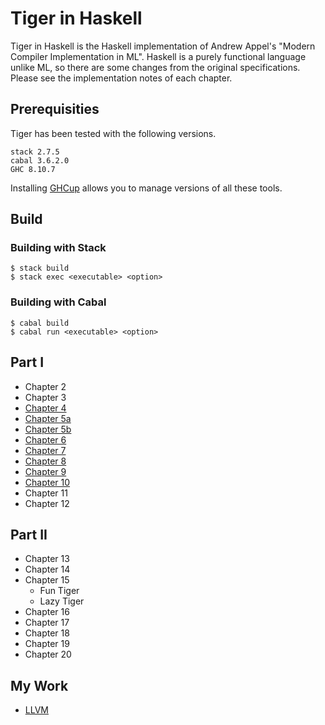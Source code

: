 # Tiger in Haskell

Tiger in Haskell is the Haskell implementation of Andrew Appel's "Modern Compiler Implementation in ML".
Haskell is a purely functional language unlike ML, so there are some changes from the original specifications.
Please see the implementation notes of each chapter.

## Prerequisities

Tiger has been tested with the following versions.

```
stack 2.7.5
cabal 3.6.2.0
GHC 8.10.7
```

Installing [GHCup](https://www.haskell.org/ghcup/) allows you to manage versions of all these tools.

## Build

### Building with Stack

```command
$ stack build
$ stack exec <executable> <option>
```

### Building with Cabal

```command
$ cabal build
$ cabal run <executable> <option>
```

## Part I

- Chapter 2
- Chapter 3
- [Chapter 4](https://github.com/ksrky/Tiger/tree/master/src/chapter4)
- [Chapter 5a](https://github.com/ksrky/Tiger/tree/master/src/chapter5a)
- [Chapter 5b](https://github.com/ksrky/Tiger/tree/master/src/chapter5b)
- [Chapter 6](https://github.com/ksrky/Tiger/tree/master/src/chapter6)
- [Chapter 7](https://github.com/ksrky/Tiger/tree/master/src/chapter7)
- [Chapter 8](https://github.com/ksrky/Tiger/tree/master/src/chapter8)
- [Chapter 9](https://github.com/ksrky/Tiger/tree/master/src/chapter9)
- [Chapter 10](https://github.com/ksrky/Tiger/tree/master/src/chapter10)
- Chapter 11
- Chapter 12

## Part II

- Chapter 13
- Chapter 14
- Chapter 15
  - Fun Tiger
  - Lazy Tiger
- Chapter 16
- Chapter 17
- Chapter 18
- Chapter 19
- Chapter 20

## My Work

- [LLVM](https://github.com/ksrky/Tiger/tree/master/src/llvm)

